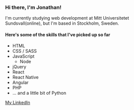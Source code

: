 ### Hi there, I'm Jonathan!


<!--
**jona-laa/jona-laa** is a ✨ _special_ ✨ repository because its `README.md` (this file) appears on your GitHub profile.

Here are some ideas to get you started:

- 🔭 I’m currently working on ...
- 🌱 I’m currently learning ...
- 👯 I’m looking to collaborate on ...
- 🤔 I’m looking for help with ...
- 💬 Ask me about ...
- 📫 How to reach me: ...
- 😄 Pronouns: ...
- ⚡ Fun fact: ...
-->

I'm currently studying web development at Mitt Universitetet Sundsvall(online), but I'm based in Stockholm, Sweden. 

#### Here's some of the skills that I've picked up so far
* HTML
* CSS / SASS
* JavaScript
  * Node
 * jQuery
 * React
 * React Native
 * Angular
* PHP
* ... and a little bit of Python

[My LinkedIn](https://www.linkedin.com/in/jonathan-laasonen-974aa617a/)
